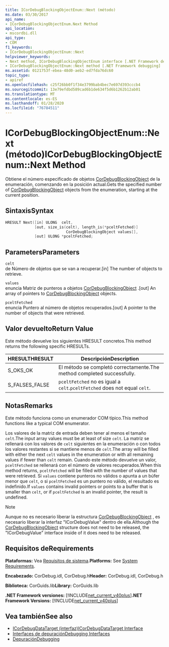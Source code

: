 ```yaml
---
title: ICorDebugBlockingObjectEnum::Next (método)
ms.date: 03/30/2017
api_name:
- ICorDebugBlockingObjectEnum.Next Method
api_location:
- mscordbi.dll
api_type:
- COM
f1_keywords:
- ICorDebugBlockingObjectEnum::Next
helpviewer_keywords:
- Next method, ICorDebugBlockingObjectEnum interface [.NET Framework debugging]
- ICorDebugBlockingObjectEnum::Next method [.NET Framework debugging]
ms.assetid: 0121753f-ebea-48d0-aeb2-ed7fda76dc60
topic_type:
- apiref
ms.openlocfilehash: c25f26bb0f1f34e3799bab4bec7e697d393cccb4
ms.sourcegitcommit: 13e79efdbd589cad6b1de634f5d6b1262b12ab01
ms.translationtype: MT
ms.contentlocale: es-ES
ms.lasthandoff: 01/28/2020
ms.locfileid: "76784511"
---
```

# <a name="icordebugblockingobjectenumnext-method"></a><span data-ttu-id="17205-102">ICorDebugBlockingObjectEnum::Next (método)</span><span class="sxs-lookup"><span data-stu-id="17205-102">ICorDebugBlockingObjectEnum::Next Method</span></span>
<span data-ttu-id="17205-103">Obtiene el número especificado de objetos [CorDebugBlockingObject](cordebugblockingobject-structure.md) de la enumeración, comenzando en la posición actual.</span><span class="sxs-lookup"><span data-stu-id="17205-103">Gets the specified number of [CorDebugBlockingObject](cordebugblockingobject-structure.md) objects from the enumeration, starting at the current position.</span></span>  
  
## <a name="syntax"></a><span data-ttu-id="17205-104">Sintaxis</span><span class="sxs-lookup"><span data-stu-id="17205-104">Syntax</span></span>  
  
```cpp  
HRESULT Next([in] ULONG  celt,  
             [out, size_is(celt), length_is(*pceltFetched)]  
                           CorDebugBlockingObject values[],  
             [out] ULONG *pceltFetched;  
```  
  
## <a name="parameters"></a><span data-ttu-id="17205-105">Parameters</span><span class="sxs-lookup"><span data-stu-id="17205-105">Parameters</span></span>  
 `celt`  
 <span data-ttu-id="17205-106">de Número de objetos que se van a recuperar.</span><span class="sxs-lookup"><span data-stu-id="17205-106">[in] The number of objects to retrieve.</span></span>  
  
 `values`  
 <span data-ttu-id="17205-107">enuncia Matriz de punteros a objetos [CorDebugBlockingObject](cordebugblockingobject-structure.md) .</span><span class="sxs-lookup"><span data-stu-id="17205-107">[out] An array of pointers to [CorDebugBlockingObject](cordebugblockingobject-structure.md) objects.</span></span>  
  
 `pceltFetched`  
 <span data-ttu-id="17205-108">enuncia Puntero al número de objetos recuperados.</span><span class="sxs-lookup"><span data-stu-id="17205-108">[out] A pointer to the number of objects that were retrieved.</span></span>  
  
## <a name="return-value"></a><span data-ttu-id="17205-109">Valor devuelto</span><span class="sxs-lookup"><span data-stu-id="17205-109">Return Value</span></span>  
 <span data-ttu-id="17205-110">Este método devuelve los siguientes HRESULT concretos.</span><span class="sxs-lookup"><span data-stu-id="17205-110">This method returns the following specific HRESULTs.</span></span>  
  
|<span data-ttu-id="17205-111">HRESULT</span><span class="sxs-lookup"><span data-stu-id="17205-111">HRESULT</span></span>|<span data-ttu-id="17205-112">Descripción</span><span class="sxs-lookup"><span data-stu-id="17205-112">Description</span></span>|  
|-------------|-----------------|  
|<span data-ttu-id="17205-113">S_OK</span><span class="sxs-lookup"><span data-stu-id="17205-113">S_OK</span></span>|<span data-ttu-id="17205-114">El método se completó correctamente.</span><span class="sxs-lookup"><span data-stu-id="17205-114">The method completed successfully.</span></span>|  
|<span data-ttu-id="17205-115">S_FALSE</span><span class="sxs-lookup"><span data-stu-id="17205-115">S_FALSE</span></span>|<span data-ttu-id="17205-116">`pceltFetched` no es igual a `celt`.</span><span class="sxs-lookup"><span data-stu-id="17205-116">`pceltFetched` does not equal `celt`.</span></span>|  
  
## <a name="remarks"></a><span data-ttu-id="17205-117">Notas</span><span class="sxs-lookup"><span data-stu-id="17205-117">Remarks</span></span>  
 <span data-ttu-id="17205-118">Este método funciona como un enumerador COM típico.</span><span class="sxs-lookup"><span data-stu-id="17205-118">This method functions like a typical COM enumerator.</span></span>  
  
 <span data-ttu-id="17205-119">Los valores de la matriz de entrada deben tener al menos el tamaño `celt`.</span><span class="sxs-lookup"><span data-stu-id="17205-119">The input array values must be at least of size `celt`.</span></span> <span data-ttu-id="17205-120">La matriz se rellenará con los valores de `celt` siguientes en la enumeración o con todos los valores restantes si se mantiene menos de `celt`.</span><span class="sxs-lookup"><span data-stu-id="17205-120">The array will be filled with either the next `celt` values in the enumeration or with all remaining values if fewer than `celt` remain.</span></span> <span data-ttu-id="17205-121">Cuando este método devuelve un valor, `pceltFetched` se rellenará con el número de valores recuperados.</span><span class="sxs-lookup"><span data-stu-id="17205-121">When this method returns, `pceltFetched` will be filled with the number of values that were retrieved.</span></span> <span data-ttu-id="17205-122">Si `values` contiene punteros no válidos o apunta a un búfer menor que `celt`, o si `pceltFetched` es un puntero no válido, el resultado es indefinido.</span><span class="sxs-lookup"><span data-stu-id="17205-122">If `values` contains invalid pointers or points to a buffer that is smaller than `celt`, or if `pceltFetched` is an invalid pointer, the result is undefined.</span></span>  
  
> [!NOTE]
> <span data-ttu-id="17205-123">Aunque no es necesario liberar la estructura [CorDebugBlockingObject](cordebugblockingobject-structure.md) , es necesario liberar la interfaz "ICorDebugValue" dentro de ella.</span><span class="sxs-lookup"><span data-stu-id="17205-123">Although the [CorDebugBlockingObject](cordebugblockingobject-structure.md) structure does not need to be released, the "ICorDebugValue" interface inside of it does need to be released.</span></span>  
  
## <a name="requirements"></a><span data-ttu-id="17205-124">Requisitos de</span><span class="sxs-lookup"><span data-stu-id="17205-124">Requirements</span></span>  
 <span data-ttu-id="17205-125">**Plataformas:** Vea [Requisitos de sistema](../../../../docs/framework/get-started/system-requirements.md).</span><span class="sxs-lookup"><span data-stu-id="17205-125">**Platforms:** See [System Requirements](../../../../docs/framework/get-started/system-requirements.md).</span></span>  
  
 <span data-ttu-id="17205-126">**Encabezado:** CorDebug.idl, CorDebug.h</span><span class="sxs-lookup"><span data-stu-id="17205-126">**Header:** CorDebug.idl, CorDebug.h</span></span>  
  
 <span data-ttu-id="17205-127">**Biblioteca:** CorGuids.lib</span><span class="sxs-lookup"><span data-stu-id="17205-127">**Library:** CorGuids.lib</span></span>  
  
 <span data-ttu-id="17205-128">**.NET Framework versiones:** [!INCLUDE[net_current_v40plus](../../../../includes/net-current-v40plus-md.md)]</span><span class="sxs-lookup"><span data-stu-id="17205-128">**.NET Framework Versions:** [!INCLUDE[net_current_v40plus](../../../../includes/net-current-v40plus-md.md)]</span></span>  
  
## <a name="see-also"></a><span data-ttu-id="17205-129">Vea también</span><span class="sxs-lookup"><span data-stu-id="17205-129">See also</span></span>

- [<span data-ttu-id="17205-130">ICorDebugDataTarget (interfaz)</span><span class="sxs-lookup"><span data-stu-id="17205-130">ICorDebugDataTarget Interface</span></span>](icordebugdatatarget-interface.md)
- [<span data-ttu-id="17205-131">Interfaces de depuración</span><span class="sxs-lookup"><span data-stu-id="17205-131">Debugging Interfaces</span></span>](debugging-interfaces.md)
- [<span data-ttu-id="17205-132">Depuración</span><span class="sxs-lookup"><span data-stu-id="17205-132">Debugging</span></span>](index.md)

